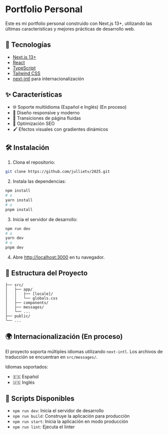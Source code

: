 # Portfolio Personal

Este es mi portfolio personal construido con Next.js 13+, utilizando las últimas características y mejores prácticas de desarrollo web.

## 🚀 Tecnologías

- [Next.js 13+](https://nextjs.org/)
- [React](https://reactjs.org/)
- [TypeScript](https://www.typescriptlang.org/)
- [Tailwind CSS](https://tailwindcss.com/)
- [next-intl](https://next-intl-docs.vercel.app/) para internacionalización

## ✨ Características

- 🌐 Soporte multiidioma (Español e Inglés) (En proceso)
- 🎨 Diseño responsive y moderno
- 🔄 Transiciones de página fluidas
- 🎯 Optimización SEO
- 🖌️ Efectos visuales con gradientes dinámicos

## 🛠️ Instalación

1. Clona el repositorio:
```bash
git clone https://github.com/jullietv/2025.git
```

2. Instala las dependencias:
```bash
npm install
# o
yarn install
# o
pnpm install
```

3. Inicia el servidor de desarrollo:
```bash
npm run dev
# o
yarn dev
# o
pnpm dev
```

4. Abre [http://localhost:3000](http://localhost:3000) en tu navegador.

## 📁 Estructura del Proyecto

```
├── src/
│   ├── app/
│   │   ├── [locale]/
│   │   └── globals.css
│   ├── components/
│   ├── messages/
│   └── ...
├── public/
└── ...
```

## 🌍 Internacionalización (En proceso)

El proyecto soporta múltiples idiomas utilizando `next-intl`. Los archivos de traducción se encuentran en `src/messages/`.

Idiomas soportados:
- 🇪🇸 Español
- 🇺🇸 Inglés

## 📝 Scripts Disponibles

- `npm run dev`: Inicia el servidor de desarrollo
- `npm run build`: Construye la aplicación para producción
- `npm run start`: Inicia la aplicación en modo producción
- `npm run lint`: Ejecuta el linter
